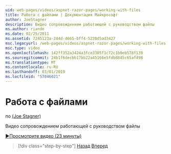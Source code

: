 ```yaml
---
uid: web-pages/videos/aspnet-razor-pages/working-with-files
title: Работа с файлами | Документация Майкрософт
author: JoeStagner
description: Видео сопровождением работающей с руководством файлы
ms.author: riande
ms.date: 02/25/2011
ms.assetid: 7245123a-244d-4665-bff4-5238d5ad3427
msc.legacyurl: /web-pages/videos/aspnet-razor-pages/working-with-files
msc.type: video
ms.openlocfilehash: 142ff352a3424a3fce3305f1c72c1b0eb578f139
ms.sourcegitcommit: 24b1f6decbb17bb22a45166e5fdb0845c65af498
ms.translationtype: MT
ms.contentlocale: ru-RU
ms.lasthandoff: 03/01/2019
ms.locfileid: "57046021"
---
```

<a name="working-with-files"></a>Работа с файлами
====================
по [(Joe Stagner)](https://github.com/JoeStagner)

Видео сопровождением работающей с руководством файлы

[&#9654;Просмотрите видео (23 минуты)](https://channel9.msdn.com/Blogs/ASP-NET-Site-Videos/working-with-files)

> [!div class="step-by-step"]
> [Назад](displaying-data-in-a-chart-part-2.md)
> [Вперед](working-with-images.md)

